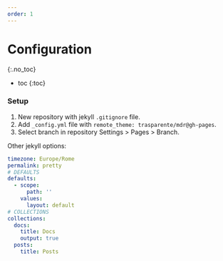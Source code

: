 ```yaml
---
order: 1
---
```

# Configuration
{:.no_toc}
- toc
{:toc}

### Setup

1. New repository with jekyll `.gitignore` file.
2. Add `_config.yml` file with `remote_theme: trasparente/mdr@gh-pages`.
3. Select branch in repository Settings > Pages > Branch.

Other jekyll options:
```yml
timezone: Europe/Rome
permalink: pretty
# DEFAULTS
defaults:
  - scope:
      path: ''
    values:
      layout: default
# COLLECTIONS
collections:
  docs:
    title: Docs
    output: true
  posts:
    title: Posts
```